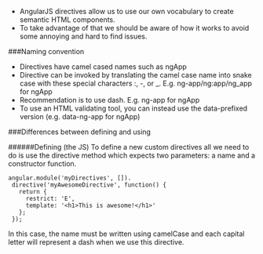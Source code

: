 * AngularJS directives allow us to use our own vocabulary to create semantic HTML components. 
* To take advantage of that we should be aware of how it works to avoid some annoying and hard to find issues.

###Naming convention
* Directives have camel cased names such as ngApp
* Directive can be invoked by translating the camel case name into snake case with these special characters :, -, or _. E.g. ng-app/ng:app/ng_app for ngApp
* Recommendation is to use dash. E.g. ng-app for ngApp
* To use an HTML validating tool, you can instead use the data-prefixed version (e.g. data-ng-app for ngApp)

###Differences between defining and using

######Defining (the JS)
To define a new custom directives all we need to do is use the directive method which expects two parameters: a name and a constructor function.

```
angular.module('myDirectives', []).
 directive('myAwesomeDirective', function() {
   return {
     restrict: 'E',
     template: '<h1>This is awesome!</h1>'
   };
 });
 ```
In this case, the name must be written using camelCase and each capital letter will represent a dash when we use this directive.



